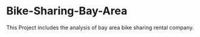 # Bike-Sharing-Bay-Area
This Project includes the analysis of bay area bike sharing rental  company.
